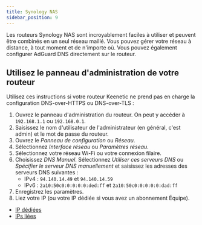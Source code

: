 ```yaml
---
title: Synology NAS
sidebar_position: 9
---
```


Les routeurs Synology NAS sont incroyablement faciles à utiliser et peuvent être combinés en un seul réseau maillé. Vous pouvez gérer votre réseau à distance, à tout moment et de n'importe où. Vous pouvez également configurer AdGuard DNS directement sur le routeur.

## Utilisez le panneau d'administration de votre routeur

Utilisez ces instructions si votre routeur Keenetic ne prend pas en charge la configuration DNS-over-HTTPS ou DNS-over-TLS :

1. Ouvrez le panneau d'administration du routeur. On peut y accéder à `192.168.1.1` ou `192.168.0.1`.
2. Saisissez le nom d'utilisateur de l'administrateur (en général, c'est admin) et le mot de passe du routeur.
3. Ouvrez le _Panneau de configuration_ ou _Réseau_.
4. Sélectionnez _Interface réseau_ ou _Paramètres réseau_.
5. Sélectionnez votre réseau Wi-Fi ou votre connexion filaire.
6. Choisissez _DNS Manuel_. Sélectionnez _Utiliser ces serveurs DNS_ ou _Spécifier le serveur DNS manuellement_ et saisissez les adresses des serveurs DNS suivantes :
   - IPv4 : `94.140.14.49` et `94.140.14.59`
   - IPv6 : `2a10:50c0:0:0:0:0:ded:ff` et `2a10:50c0:0:0:0:0:dad:ff`
7. Enregistrez les paramètres.
8. Liez votre IP (ou votre IP dédiée si vous avez un abonnement Équipe).

- [IP dédiées](/private-dns/connect-devices/other-options/dedicated-ip.md)
- [IPs liées](private-dns/connect-devices/other-options/linked-ip.md)
